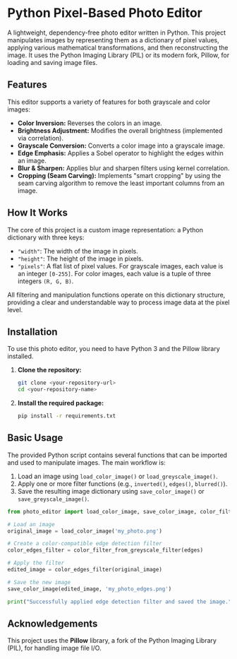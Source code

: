 # Python Pixel-Based Photo Editor

A lightweight, dependency-free photo editor written in Python. This project manipulates images by representing them as a dictionary of pixel values, applying various mathematical transformations, and then reconstructing the image. It uses the Python Imaging Library (PIL) or its modern fork, Pillow, for loading and saving image files.

## Features

This editor supports a variety of features for both grayscale and color images:

* **Color Inversion:** Reverses the colors in an image.
* **Brightness Adjustment:** Modifies the overall brightness (implemented via correlation).
* **Grayscale Conversion:** Converts a color image into a grayscale image.
* **Edge Emphasis:** Applies a Sobel operator to highlight the edges within an image.
* **Blur & Sharpen:** Applies blur and sharpen filters using kernel correlation.
* **Cropping (Seam Carving):** Implements "smart cropping" by using the seam carving algorithm to remove the least important columns from an image.

## How It Works

The core of this project is a custom image representation: a Python dictionary with three keys:
-   `"width"`: The width of the image in pixels.
-   `"height"`: The height of the image in pixels.
-   `"pixels"`: A flat list of pixel values. For grayscale images, each value is an integer `[0-255]`. For color images, each value is a tuple of three integers `(R, G, B)`.

All filtering and manipulation functions operate on this dictionary structure, providing a clear and understandable way to process image data at the pixel level.

## Installation

To use this photo editor, you need to have Python 3 and the Pillow library installed.

1.  **Clone the repository:**
    ```bash
    git clone <your-repository-url>
    cd <your-repository-name>
    ```

2.  **Install the required package:**
    ```bash
    pip install -r requirements.txt
    ```

## Basic Usage

The provided Python script contains several functions that can be imported and used to manipulate images. The main workflow is:

1.  Load an image using `load_color_image()` or `load_greyscale_image()`.
2.  Apply one or more filter functions (e.g., `inverted()`, `edges()`, `blurred()`).
3.  Save the resulting image dictionary using `save_color_image()` or `save_greyscale_image()`.

```python
from photo_editor import load_color_image, save_color_image, color_filter_from_greyscale_filter, edges

# Load an image
original_image = load_color_image('my_photo.png')

# Create a color-compatible edge detection filter
color_edges_filter = color_filter_from_greyscale_filter(edges)

# Apply the filter
edited_image = color_edges_filter(original_image)

# Save the new image
save_color_image(edited_image, 'my_photo_edges.png')

print("Successfully applied edge detection filter and saved the image.")
```

## Acknowledgements

This project uses the **Pillow** library, a fork of the Python Imaging Library (PIL), for handling image file I/O.